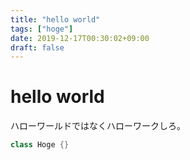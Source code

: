 ```yaml
---
title: "hello world"
tags: ["hoge"]
date: 2019-12-17T00:30:02+09:00
draft: false
---
```


# hello world
ハローワールドではなくハローワークしろ。

```kt
class Hoge {}
```
